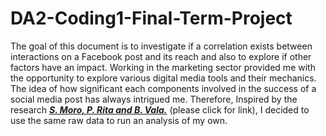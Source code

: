 # DA2-Coding1-Final-Term-Project

The goal of this document is to investigate if a correlation exists between interactions
on a Facebook post and its reach and also to explore if other factors have an impact. Working in the marketing sector provided me with the opportunity to explore various digital media tools and their mechanics. The idea of how significant each components involved in the success of a social media post has always intrigued me. Therefore, Inspired by the research **_[S. Moro, P. Rita and B. Vala.](https://www.sciencedirect.com/science/article/abs/pii/S0148296316000813?via%3Dihub)_** (please click for link), I decided to use the same raw data to run an analysis of my own. 
